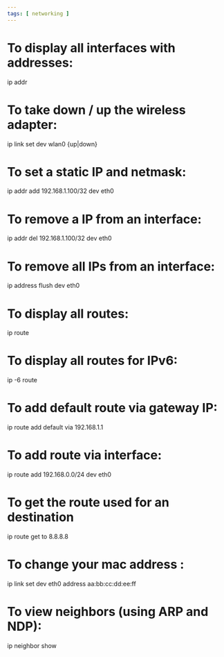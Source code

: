 ```yaml
---
tags: [ networking ]
---
```

# To display all interfaces with addresses:
ip addr

# To take down / up the wireless adapter:
ip link set dev wlan0 {up|down}

# To set a static IP and netmask:
ip addr add 192.168.1.100/32 dev eth0

# To remove a IP from an interface:
ip addr del 192.168.1.100/32 dev eth0

# To remove all IPs from an interface:
ip address flush dev eth0

# To display all routes:
ip route

# To display all routes for IPv6:
ip -6 route

# To add default route via gateway IP:
ip route add default via 192.168.1.1

# To add route via interface:
ip route add 192.168.0.0/24 dev eth0

# To get the route used for an destination
ip route get to 8.8.8.8

# To change your mac address :
ip link set dev eth0 address aa:bb:cc:dd:ee:ff

# To view neighbors (using ARP and NDP):
ip neighbor show
